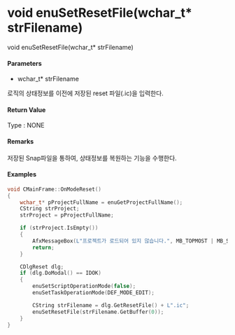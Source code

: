 # void enuSetResetFile\(wchar\_t\* strFilename\)

void enuSetResetFile\(wchar\_t\* strFilename\)

#### Parameters

* wchar\_t\* strFilename

로직의 상태정보를 이전에 저장된 reset 파일\(.ic\)을 입력한다.

#### Return Value

Type : NONE

#### Remarks

저장된 Snap파일을 통하여, 상태정보를 복원하는 기능을 수행한다.

#### Examples

```cpp
void CMainFrame::OnModeReset()
{
	wchar_t* pProjectFullName = enuGetProjectFullName();
	CString strProject;
	strProject = pProjectFullName;

	if (strProject.IsEmpty())
	{
		AfxMessageBox(L"프로젝트가 로드되어 있지 않습니다.", MB_TOPMOST | MB_SETFOREGROUND);
		return;
	}

	CDlgReset dlg;
	if (dlg.DoModal() == IDOK)
	{
		enuSetScriptOperationMode(false);							
		enuSetTaskOperationMode(DEF_MODE_EDIT);

		CString strFilename = dlg.GetResetFile() + L".ic";
		enuSetResetFile(strFilename.GetBuffer(0));					
	}
}
```



